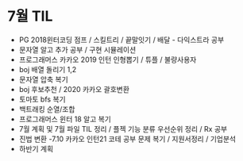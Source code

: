 # 7월 TIL
 - PG 2018윈터코딩 점프 / 스킬트리 / 끝말잇기 / 배달 - 다익스트라 공부
 - 문자열 알고 추가 공부 / 구현 시뮬레이션
- 프로그래머스 카카오 2019 인턴 인형뽑기 / 튜플 / 불량사용자
- boj 배열 돌리기 1,2
- 문자열 압축 복기
- boj 후보추천 / 2020 카카오 괄호변환
- 토마토 bfs 복기
- 백트래킹 순열/조합
- 프로그래머스 윈터 18 알고 복기
- 7월 계획 및 7월 파일 TIL 정리 / 플젝 기능 분류 우선순위 정리 / Rx 공부
- 진법 변환
-7.10  카카오 인턴21 코테 공부 문제 복기 / 지원서정리 / 기업분석
- 하반기 계획
